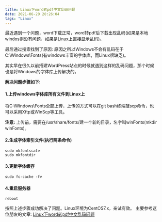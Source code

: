 ```yaml
---
title: Linux下word转pdf中文乱码问题
date: 2021-06-20 20:26:04
tags: "Linux"
---
```

最近遇到一个问题，word下载正常，word转pdf后下载出现乱码(如果是本地windos则没有问题，如果是Linux上直接显示乱码)。

最后通过搜索找到了原因:
原因之所以Windows不会有乱码在于C:\Windows\Fonts(有windows丰富的字体库，而Linux很缺乏)。

其实早在很久以前搭建WordPress站点的时候就遇到这样的乱码问题，那个时候也是将Windows的字体库上传解决的。

**解决问题步骤如下:**
<!--more-->

#### 1.上传windows字体库所有文件到Linux上
将C:\Windows\Fonts全部上传，上传的方式可以在git bash终端敲scp命令，也可以采用Xftp或WinScp等工具。

**注意:**
上传前，需要在/usr/share/fonts/建一个新的目录，名字叫winFonts(mkdir winFonts)。


#### 2.生成字体索引文件(执行两条命令)
```
sudo mkfontscale
sudo mkfontdir

```

#### 3.更新字体缓存
```
sudo fc-cache -fv

```

#### 4.重启服务器
```
reboot

```

按照上述步骤成功解决了问题。Linux环境为CentOS7.x，亲试有效。
主要参考这位朋友的文章:
[Linux下word转pdf中文乱码问题](https://blog.csdn.net/qq_40102178/article/details/100738793)


